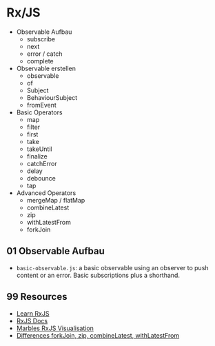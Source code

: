 # Rx/JS

- Observable Aufbau
  - subscribe
  - next
  - error / catch
  - complete
- Observable erstellen
  - observable
  - of
  - Subject
  - BehaviourSubject
  - fromEvent
- Basic Operators
  - map
  - filter
  - first
  - take
  - takeUntil
  - finalize
  - catchError
  - delay
  - debounce
  - tap
- Advanced Operators
  - mergeMap / flatMap
  - combineLatest
  - zip
  - withLatestFrom
  - forkJoin

## 01 Observable Aufbau

- `basic-observable.js`: a basic observable using an observer to push content or an error. Basic subscriptions plus a shorthand.

## 99 Resources

- [Learn RxJS](https://www.learnrxjs.io/)
- [RxJS Docs](https://rxjs-dev.firebaseapp.com/guide/overview)
- [Marbles RxJS Visualisation](https://rxmarbles.com/)
- [Differences forkJoin, zip, combineLatest, withLatestFrom](https://scotch.io/tutorials/rxjs-operators-for-dummies-forkjoin-zip-combinelatest-withlatestfrom)
